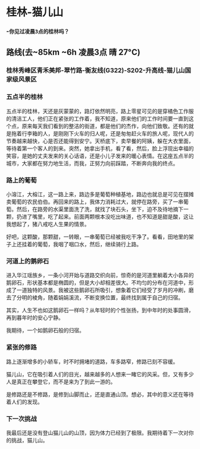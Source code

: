 # 桂林-猫儿山

### -`你见过凌晨3点的桂林吗？`

## 路线\(去~85km ~6h 凌晨3点 晴 27°C\)

### 桂林秀峰区青禾美邦-翠竹路-衡友线\(G322\)-S202-升高线-猫儿山国家级风景区

### 五点半的桂林

五点半的桂林，天还是灰蒙蒙的，路灯依然明亮，路上零星可见的是穿橘色工作服的清洁工人，他们正在紧张的工作着，我不知道，原来他们的工作时间要一直到这个点，原来每天我们看到的整洁的街道，都是他们的杰作，向他们致敬。还有的就是拖着行李箱的人，是刚刚下火车的归人呢，还是匆匆赶火车的旅人呢，现代人的节奏越来越快，心是否还能得到安宁。天桥底下，卖早餐的阿姨，躲在大衣里面，等待着第一个客人的到来。突然，她拿出手机，看了看，然后，脸上浮现出幸福的笑容，是她的丈夫发来的关心话语，还是小儿子发来的暖心表情。在这座五点半的城市，大家都在努力地生活，而我，正努力向前踩踏，不断奔向我的终点。

### 路上的葡萄

小溶江，大榕江，这一路上来，路边多是葡萄种植基地，路边也就总是可见在摆摊卖葡萄的农民伯伯。再回来的路上，我体力消耗过大，就停在路旁，买了一串葡萄。然后，在路旁的水渠里面洗了洗，就找了块石头，坐下，迫不及待地摘下一颗，扔进了嘴里，吃了起来。前面两颗根本没吃出味道，也不知道是甜是酸，这让我想起了，猪八戒吃人生果的情景。

好吧，这颗酸，那颗甜，一转眼，一串葡萄已经被我吃干净了。看看，田地里的架子上还挂着的葡萄，我咽了咽口水，然后，继续骑行上路。

### 河道上的鹅卵石

进入华江瑶族乡，一条小河开始与道路交织向前，惊奇的是河道里躺着大小各异的鹅卵石，形状基本都是椭圆的，但是大小却相差很大。不均匀的分布在河道中，形成了一道独特的风景。我被这些鹅卵石所吸引，想象着它们经受了岁月的冲刷，磨去了分明的棱角，随着娟娟溪流，不断变换位置，最终找到属于自己的归宿。

其实，人生不也如这鹅卵石一样吗？从年轻时的个性张扬，到中年时的处事圆滑，再到暮年时的安心宁静。

我期待，一个如鹅卵石般的归宿。

### 紧张的修路

路上逐渐增多的小轿车，时不时拥堵的道路，车多路窄，修路已刻不容缓。

猫儿山，它在吸引着人们的目光，越来越多的人想来一睹它的风采。但，又有多少人是真正在攀登它，而不是来为了到此一游的。

是修路还是不修路，是修到山脚而止，还是直通山顶。想必，其中的意义还在等待着人们的发现。

### 下一次挑战

我最后还是没有登山猫儿山的山顶，因为体力已经到了极限。我期待着下一次对你的挑战，猫儿山。

